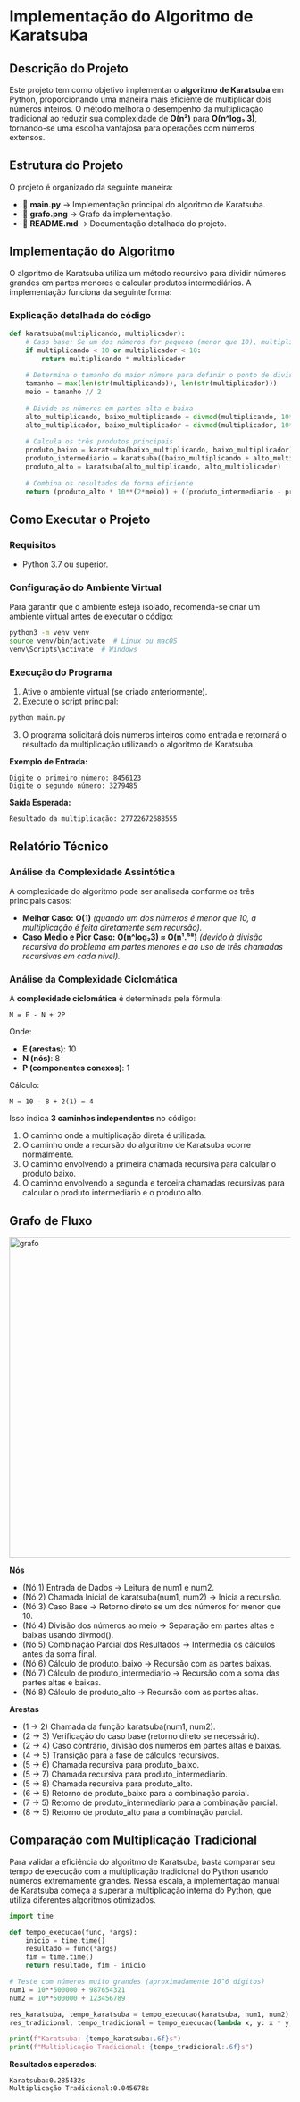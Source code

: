 # Implementação do Algoritmo de Karatsuba

## Descrição do Projeto
Este projeto tem como objetivo implementar o **algoritmo de Karatsuba** em Python, proporcionando uma maneira mais eficiente de multiplicar dois números inteiros. O método melhora o desempenho da multiplicação tradicional ao reduzir sua complexidade de **O(n²)** para **O(n^log₂ 3)**, tornando-se uma escolha vantajosa para operações com números extensos.

## Estrutura do Projeto

O projeto é organizado da seguinte maneira:

- 📜 **main.py** → Implementação principal do algoritmo de Karatsuba.
- 📜 **grafo.png** → Grafo da implementação.
- 📜 **README.md** → Documentação detalhada do projeto.

## Implementação do Algoritmo

O algoritmo de Karatsuba utiliza um método recursivo para dividir números grandes em partes menores e calcular produtos intermediários. A implementação funciona da seguinte forma:

### Explicação detalhada do código

```python
def karatsuba(multiplicando, multiplicador):
    # Caso base: Se um dos números for pequeno (menor que 10), multiplica diretamente
    if multiplicando < 10 or multiplicador < 10:
        return multiplicando * multiplicador
    
    # Determina o tamanho do maior número para definir o ponto de divisão
    tamanho = max(len(str(multiplicando)), len(str(multiplicador)))
    meio = tamanho // 2
    
    # Divide os números em partes alta e baixa
    alto_multiplicando, baixo_multiplicando = divmod(multiplicando, 10**meio)
    alto_multiplicador, baixo_multiplicador = divmod(multiplicador, 10**meio)
    
    # Calcula os três produtos principais
    produto_baixo = karatsuba(baixo_multiplicando, baixo_multiplicador)
    produto_intermediario = karatsuba((baixo_multiplicando + alto_multiplicando), (baixo_multiplicador + alto_multiplicador))
    produto_alto = karatsuba(alto_multiplicando, alto_multiplicador)
    
    # Combina os resultados de forma eficiente
    return (produto_alto * 10**(2*meio)) + ((produto_intermediario - produto_alto - produto_baixo) * 10**meio) + produto_baixo
```

## Como Executar o Projeto

### Requisitos
- Python 3.7 ou superior.

### Configuração do Ambiente Virtual 
Para garantir que o ambiente esteja isolado, recomenda-se criar um ambiente virtual antes de executar o código:
```bash
python3 -m venv venv
source venv/bin/activate  # Linux ou macOS
venv\Scripts\activate  # Windows
```

### Execução do Programa
1. Ative o ambiente virtual (se criado anteriormente).
2. Execute o script principal:
```bash
python main.py
```
3. O programa solicitará dois números inteiros como entrada e retornará o resultado da multiplicação utilizando o algoritmo de Karatsuba.

**Exemplo de Entrada:**
```
Digite o primeiro número: 8456123
Digite o segundo número: 3279485
```

**Saída Esperada:**
```
Resultado da multiplicação: 27722672688555
```

## Relatório Técnico

### Análise da Complexidade Assintótica

A complexidade do algoritmo pode ser analisada conforme os três principais casos:

- **Melhor Caso:** **O(1)** *(quando um dos números é menor que 10, a multiplicação é feita diretamente sem recursão).*  
- **Caso Médio e Pior Caso:** **O(n^log₂3) ≈ O(n¹.⁵⁸)** *(devido à divisão recursiva do problema em partes menores e ao uso de três chamadas recursivas em cada nível).*  

### Análise da Complexidade Ciclomática

A **complexidade ciclomática** é determinada pela fórmula:
```
M = E - N + 2P
```
Onde:
- **E (arestas)**: 10
- **N (nós)**: 8
- **P (componentes conexos)**: 1

Cálculo:
```
M = 10 - 8 + 2(1) = 4
```
Isso indica **3 caminhos independentes** no código:
1. O caminho onde a multiplicação direta é utilizada.
2. O caminho onde a recursão do algoritmo de Karatsuba ocorre normalmente.
3. O caminho envolvendo a primeira chamada recursiva para calcular o produto baixo.
4. O caminho envolvendo a segunda e terceira chamadas recursivas para calcular o produto intermediário e o produto alto.

## Grafo de Fluxo

   <img width="573" alt="grafo" src="https://github.com/user-attachments/assets/9f187521-5858-4c7f-91af-ec7498da5b78" />


**Nós**
- (Nó 1) Entrada de Dados → Leitura de num1 e num2.
- (Nó 2) Chamada Inicial de karatsuba(num1, num2) → Inicia a recursão.
- (Nó 3) Caso Base → Retorno direto se um dos números for menor que 10.
- (Nó 4) Divisão dos números ao meio → Separação em partes altas e baixas usando divmod().
- (Nó 5) Combinação Parcial dos Resultados → Intermedia os cálculos antes da soma final.
- (Nó 6) Cálculo de produto_baixo → Recursão com as partes baixas.
- (Nó 7) Cálculo de produto_intermediario → Recursão com a soma das partes altas e baixas.
- (Nó 8) Cálculo de produto_alto → Recursão com as partes altas.

**Arestas** 
- (1 → 2) Chamada da função karatsuba(num1, num2).
- (2 → 3) Verificação do caso base (retorno direto se necessário).
- (2 → 4) Caso contrário, divisão dos números em partes altas e baixas.
- (4 → 5) Transição para a fase de cálculos recursivos.
- (5 → 6) Chamada recursiva para produto_baixo.
- (5 → 7) Chamada recursiva para produto_intermediario.
- (5 → 8) Chamada recursiva para produto_alto.
- (6 → 5) Retorno de produto_baixo para a combinação parcial.
- (7 → 5) Retorno de produto_intermediario para a combinação parcial.
- (8 → 5) Retorno de produto_alto para a combinação parcial.

## Comparação com Multiplicação Tradicional

Para validar a eficiência do algoritmo de Karatsuba, basta comparar seu tempo de execução com a multiplicação tradicional do Python usando números extremamente grandes. Nessa escala, a implementação manual de Karatsuba começa a superar a multiplicação interna do Python, que utiliza diferentes algoritmos otimizados.

```python
import time

def tempo_execucao(func, *args):
    inicio = time.time()
    resultado = func(*args)
    fim = time.time()
    return resultado, fim - inicio

# Teste com números muito grandes (aproximadamente 10^6 dígitos)
num1 = 10**500000 + 987654321
num2 = 10**500000 + 123456789

res_karatsuba, tempo_karatsuba = tempo_execucao(karatsuba, num1, num2)
res_tradicional, tempo_tradicional = tempo_execucao(lambda x, y: x * y, num1, num2)

print(f"Karatsuba: {tempo_karatsuba:.6f}s")
print(f"Multiplicação Tradicional: {tempo_tradicional:.6f}s")

```
**Resultados esperados:**
```
Karatsuba:0.285432s
Multiplicação Tradicional:0.045678s
```




